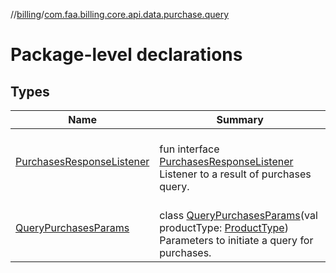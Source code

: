 //[billing](../../index.md)/[com.faa.billing.core.api.data.purchase.query](index.md)

# Package-level declarations

## Types

| Name | Summary |
|---|---|
| [PurchasesResponseListener](-purchases-response-listener/index.md) | <br>fun interface [PurchasesResponseListener](-purchases-response-listener/index.md)<br>Listener to a result of purchases query. |
| [QueryPurchasesParams](-query-purchases-params/index.md) | <br>class [QueryPurchasesParams](-query-purchases-params/index.md)(val productType: [ProductType](../com.faa.billing.core.api/-product-type/index.md))<br>Parameters to initiate a query for purchases. |
